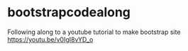 # bootstrapcodealong
Following along to a youtube tutorial to make bootstrap site
https://youtu.be/v0IgI8vYD_o
